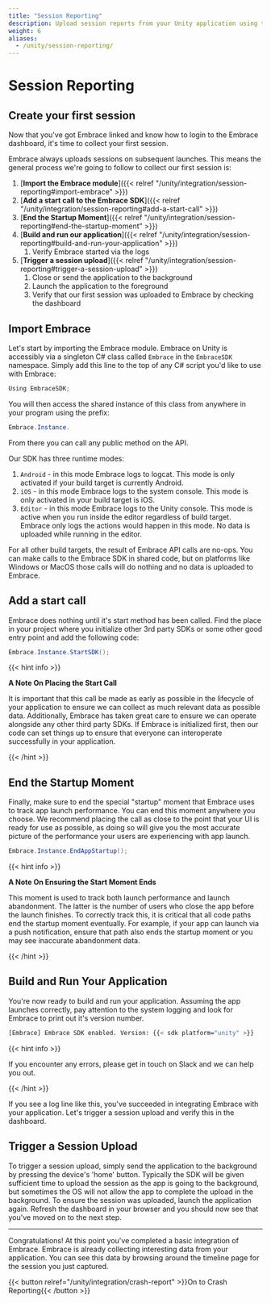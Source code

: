 ```yaml
---
title: "Session Reporting"
description: Upload session reports from your Unity application using the Embrace SDK
weight: 6
aliases:
  - /unity/session-reporting/
---
```


# Session Reporting

## Create your first session

Now that you've got Embrace linked and know how to login to the Embrace dashboard, it's time to collect your first session. 

Embrace always uploads sessions on subsequent launches. This means the general
process we're going to follow to collect our first session is:

1. [**Import the Embrace module**]({{< relref "/unity/integration/session-reporting#import-embrace" >}})
1. [**Add a start call to the Embrace SDK**]({{< relref "/unity/integration/session-reporting#add-a-start-call" >}})
1. [**End the Startup Moment**]({{< relref "/unity/integration/session-reporting#end-the-startup-moment" >}})
1. [**Build and run our application**]({{< relref "/unity/integration/session-reporting#build-and-run-your-application" >}})
    1. Verify Embrace started via the logs
1. [**Trigger a session upload**]({{< relref "/unity/integration/session-reporting#trigger-a-session-upload" >}})
    1. Close or send the application to the background
    1. Launch the application to the foreground
    1. Verify that our first session was uploaded to Embrace by checking the dashboard



## Import Embrace

Let's start by importing the Embrace module. Embrace on Unity is accessibly via a singleton C# class called `Embrace` in the `EmbraceSDK` namespace. Simply add this line to the top of any C# script you'd like to use with Embrace:

```C#
Using EmbraceSDK;
```

You will then access the shared instance of this class from anywhere in your program using the prefix:

```C#
Embrace.Instance.
```

From there you can call any public method on the API. 

Our SDK has three runtime modes:
1. `Android` - in this mode Embrace logs to logcat. This mode is only activated if your build target is currently Android.
1. `iOS` - in this mode Embrace logs to the system console. This mode is only activated in your build target is iOS.
1. `Editor` - in this mode Embrace logs to the Unity console. This mode is active when you run inside the editor regardless of build target. Embrace only logs the actions would happen in this mode. No data is uploaded while running in the editor.

For all other build targets, the result of Embrace API calls are no-ops. You can make calls to the Embrace SDK in shared code, but on platforms like Windows or MacOS those calls will do nothing and no data is uploaded to Embrace.

## Add a start call

Embrace does nothing until it's start method has been called. Find the place in your project where you initialize other 3rd party SDKs or some other good entry point and add the following code:

```C#
Embrace.Instance.StartSDK();
```

{{< hint info >}}

**A Note On Placing the Start Call**

It is important that this call be made as early as possible in the lifecycle of your application to ensure we can collect as much relevant data as possible data. Additionally, Embrace has taken great care to ensure we can operate alongside any other third party SDKs. If Embrace is initialized first, then our code can set things up to ensure that everyone can interoperate successfully in your application.

{{< /hint >}}

## End the Startup Moment

Finally, make sure to end the special "startup" moment that Embrace uses to track app launch performance. You can end this moment anywhere you choose. We recommend placing the call as close to the point that your UI is ready for use as possible, as doing so will give you the most accurate picture of the performance your users are experiencing with app launch.

```C#
Embrace.Instance.EndAppStartup();
```

{{< hint info >}}

**A Note On Ensuring the Start Moment Ends**

This moment is used to track both launch performance and launch abandonment. The latter is the number of users who close the app before the launch finishes. To correctly track this, it is critical that all code paths end the startup moment eventually. For example, if your app can launch via a push notification, ensure that path also ends the startup moment or you may see inaccurate abandonment data.

{{< /hint >}}

## Build and Run Your Application

You're now ready to build and run your application. Assuming the app launches correctly, pay attention to the system logging and look for Embrace to print out it's version number.

```sh
[Embrace] Embrace SDK enabled. Version: {{< sdk platform="unity" >}}
```

{{< hint info >}}

If you encounter any errors, please get in touch on Slack and we can help you out.

{{< /hint >}}

If you see a log line like this, you've succeeded in integrating Embrace with your application. Let's trigger a session upload and verify this in the dashboard.


## Trigger a Session Upload

To trigger a session upload, simply send the application to the background by pressing the device's 'home' button. Typically the SDK will be given sufficient time to upload the session as the app is going to the background, but sometimes the OS will not allow the app to complete the upload in the background. To ensure the session was uploaded, launch the application again. Refresh the dashboard in your browser and you should now see that you've moved on to the next step.

---

Congratulations! At this point you've completed a basic integration of Embrace. Embrace is already collecting interesting data from your application. You can see this data by browsing around the timeline page for the session you just captured.

{{< button relref="/unity/integration/crash-report" >}}On to Crash Reporting{{< /button >}}
